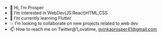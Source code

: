 - 👋 Hi, I’m Prosper
- 👀 I’m interested in WebDev(JS:React)HTML,CSS
- 🌱 I’m currently learning Flutter
- 💥 I’m looking to collaborate on new projects related to web dev
- 📫 How to reach me on Twitter@1_ovatime, gyinkaprosper41@gmail.com



<!---
Prosper41/Prosper41 is a ✨ special ✨ repository because its `README.md` (this file) appears on your GitHub profile.
You can click the Preview link to take a look at your changes.
--->
